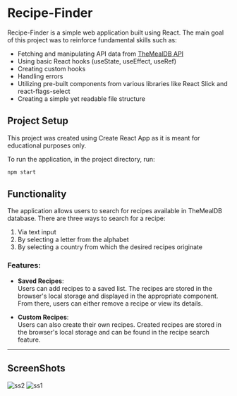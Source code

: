# Recipe-Finder
Recipe-Finder is a simple web application built using React. The main goal of this project was to reinforce fundamental skills such as:

- Fetching and manipulating API data from [TheMealDB API](https://www.themealdb.com/)
- Using basic React hooks (useState, useEffect, useRef)
- Creating custom hooks
- Handling errors
- Utilizing pre-built components from various libraries like React Slick and react-flags-select
- Creating a simple yet readable file structure

## Project Setup

This project was created using Create React App as it is meant for educational purposes only.

To run the application, in the project directory, run:

```bash
npm start
```

## Functionality

The application allows users to search for recipes available in TheMealDB database. There are three ways to search for a recipe:

1. Via text input
2. By selecting a letter from the alphabet
3. By selecting a country from which the desired recipes originate

### Features:
- **Saved Recipes**:  
  Users can add recipes to a saved list. The recipes are stored in the browser's local storage and displayed in the appropriate component. From there, users can either remove a recipe or view its details.

- **Custom Recipes**:  
  Users can also create their own recipes. Created recipes are stored in the browser's local storage and can be found in the recipe search feature.

---
## ScreenShots

![ss2](https://github.com/user-attachments/assets/5af59032-d32c-4ad2-9936-371c2defee60)
![ss1](https://github.com/user-attachments/assets/d19ec3e5-2166-40ac-b448-f3e61652bb6c)

